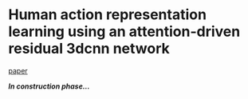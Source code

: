 # Human action representation learning using an attention-driven residual 3dcnn network 
[paper](https://www.mdpi.com/1999-4893/16/8/369)


***In construction phase...***
